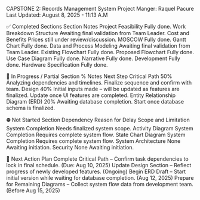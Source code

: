 CAPSTONE 2: Records Management System
Project Manger: Raquel Pacure
Last Updated: August 8, 2025 - 11:13 A.M

✅ Completed Sections 
Section	Notes
Project Feasibility	Fully done.
Work Breakdown Structure	Awaiting final validation from Team Leader.
Cost and Benefits	Prices still under review/discussion.
MOSCOW	Fully done.
Gantt Chart	Fully done.
Data and Process Modeling	Awaiting final validation from Team Leader.
Existing Flowchart	Fully done.
Proposed Flowchart	Fully done.
Use Case Diagram	Fully done.
Narrative	Fully done.
Development	Fully done.
Hardware Specification	Fully done.

🔄 In Progress / Partial
Section	%	Notes	Next Step
Critical Path	50%	Analyzing dependencies and timelines.	Finalize sequence and confirm with team.
Design	40%	Initial inputs made – will be updated as features are finalized.	Update once UI features are completed.
Entity Relationship Diagram (ERD)	20%	Awaiting database completion.	Start once database schema is finalized.

⛔ Not Started
Section	Dependency	Reason for Delay
Scope and Limitation	System Completion	Needs finalized system scope.
Activity Diagram	System Completion	Requires complete system flow.
State Chart Diagram	System Completion	Requires complete system flow.
System Architecture	None	Awaiting initiation.
Security	None	Awaiting initiation.

📌 Next Action Plan
Complete Critical Path – Confirm task dependencies to lock in final schedule. (Due: Aug 10, 2025)
Update Design Section – Reflect progress of newly developed features. (Ongoing)
Begin ERD Draft – Start initial version while waiting for database completion. (Aug 12, 2025)
Prepare for Remaining Diagrams – Collect system flow data from development team. (Before Aug 15, 2025)

